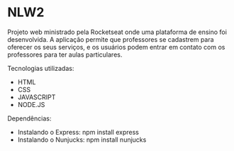 # NLW2
Projeto web ministrado pela Rocketseat onde uma plataforma de ensino foi desenvolvida. A aplicação permite que professores se cadastrem para oferecer os seus serviços, e os usuários podem entrar em contato com os professores para ter aulas particulares.

Tecnologias utilizadas:
- HTML
- CSS
- JAVASCRIPT
- NODE.JS

Dependências:
- Instalando o Express: npm install express
- Instalando o Nunjucks: npm install nunjucks
